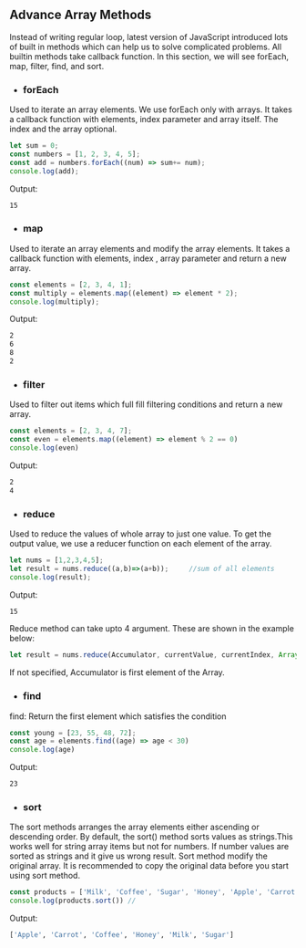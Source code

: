 ## Advance Array Methods
Instead of writing regular loop, latest version of JavaScript introduced lots of built in methods which can help us to solve complicated problems. All builtin methods take callback function. In this section, we will see forEach, map, filter, find, and sort.

- ### forEach
Used to iterate an array elements. We use forEach only with arrays. It takes a callback function with elements, index parameter and array itself. The index and the array optional.

```javascript
let sum = 0;
const numbers = [1, 2, 3, 4, 5];
const add = numbers.forEach((num) => sum+= num);
console.log(add);
```
Output:
```bash
15
```

- ### map
Used to iterate an array elements and modify the array elements. It takes a callback function with elements, index , array parameter and return a new array.

```javascript
const elements = [2, 3, 4, 1];
const multiply = elements.map((element) => element * 2);
console.log(multiply);
```
Output:
```bash
2
6
8
2
```

- ### filter
Used to filter out items which full fill filtering conditions and return a new array.

```javascript
const elements = [2, 3, 4, 7];
const even = elements.map((element) => element % 2 == 0)
console.log(even)
```
Output:
```bash
2
4
```

- ### reduce
Used to reduce the values of whole array to just one value. To get the output value, we use a reducer function on each element of the array.

```javascript
let nums = [1,2,3,4,5];
let result = nums.reduce((a,b)=>(a+b));     //sum of all elements
console.log(result);
```
Output:
```bash
15
```
Reduce method can take upto 4 argument. These are shown in the example below:
```javascript
let result = nums.reduce(Accumulator, currentValue, currentIndex, Array);
```
If not specified, Accumulator is first element of the Array.

- ### find
find: Return the first element which satisfies the condition

```javascript
const young = [23, 55, 48, 72];
const age = elements.find((age) => age < 30)
console.log(age)
```
Output:
```bash
23
```

- ### sort
The sort methods arranges the array elements either ascending or descending order. By default, the sort() method sorts values as strings.This works well for string array items but not for numbers. If number values are sorted as strings and it give us wrong result. Sort method modify the original array. It is recommended to copy the original data before you start using sort method.

```javascript
const products = ['Milk', 'Coffee', 'Sugar', 'Honey', 'Apple', 'Carrot']
console.log(products.sort()) //  
```
Output:
```bash
['Apple', 'Carrot', 'Coffee', 'Honey', 'Milk', 'Sugar']
```
